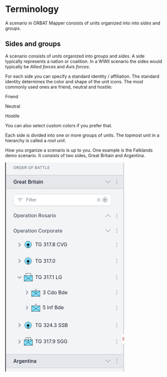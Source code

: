 <script setup>
import DocMilSymbol from "../components/DocMilSymbol.vue";
</script>

# Terminology

A scenario in ORBAT Mapper consists of units organized into into _sides_ and groups.

## Sides and groups

A scenario consists of _units_ organized into _groups_ and _sides_. A side typically represents a nation or
coalition. In a WWII scenario the sides would typically be _Allied forces_ and _Axis forces_.

For each side you can specify a standard identity / affiliation. The standard identity determines the color and shape
of the unit icons. The most commonly used ones are friend, neutral and hostile:

<div class="grid grid-cols-3 gap-0 items-center justify-items-center content-end">
    <DocMilSymbol sidc="10031000000000000000" />
    <DocMilSymbol sidc="10041000000000000000" />
    <DocMilSymbol sidc="10061000000000000000" />
    <p>Friend</p>
    <p>Neutral</p>
    <p>Hostile</p>
</div>

You can also select custom colors if you prefer that.

Each side is divided into one or more groups of units. The topmost unit in a hierarchy is called a _root
unit_.

How you organize a scenario is up to you. One example is the Falklands demo scenario. It consists of two sides, Great
Britain and Argentina.

![](images/sides-and-groups.png)
